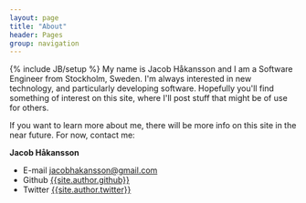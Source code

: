 ```yaml
---
layout: page
title: "About"
header: Pages
group: navigation
---
```

{% include JB/setup %}
My name is Jacob Håkansson and I am a Software Engineer from Stockholm, Sweden.
I'm always interested in new technology, and particularly developing software.
Hopefully you'll find something of interest on this site, where I'll post stuff that might be of use for others.

If you want to learn more about me, there will be more info on this site in the near future. For now, contact me:

**Jacob Håkansson**
* E-mail <jacobhakansson@gmail.com>
* Github [{{site.author.github}}](http://gihub.com/{{site.author.github}})
* Twitter [{{site.author.twitter}}](http://twitter.com/{{site.author.twitter}})


